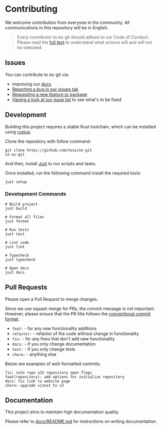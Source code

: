 # Contributing

We welcome contribution from everyone in the community. All communications in this repository will be in English.

> Every contributor to es-git should adhere to our Code of Conduct. Please read the [full text](./CODE_OF_CONDUCT.md) to
> understand what actions will and will not be tolerated.

## Issues

You can contribute to es-git via:

- Improving our [docs](https://es-git.slash.page)
- [Reporting a bug in our issues tab](https://github.com/toss/es-git/issues/new/choose)
- [Requesting a new feature or package](https://github.com/toss/es-git/issues/new/choose)
- [Having a look at our issue list](https://github.com/toss/es-git/issues) to see what's to be fixed

## Development

Building this project requires a stable Rust toolchain, which can be installed
using [rustup](https://www.rust-lang.org/tools/install).

Clone the repository with follow command:

```shell
git clone https://github.com/toss/es-git
cd es-git
```

And then, install [Just](https://github.com/casey/just#packages) to run scripts and tasks.

Once installed, run the following command install the required tools:

```shell
just setup
```

### Development Commands

```shell
# Build project
just build

# Format all files
just format

# Run tests
just test

# Lint code
just lint

# Typecheck
just typecheck

# Open docs
just docs
```

## Pull Requests

Please open a Pull Request to merge changes.

Since we use squash merge for PRs, the commit message is not important. However, please ensure that the PR title follows
the [conventional commit format](https://www.conventionalcommits.org/en/v1.0.0-beta.2/).

- `feat:` - for any new functionality additions
- `refactor:` - refactor of the code without change in functionality
- `fix:` - for any fixes that don't add new functionality
- `docs:` - if you only change documentation
- `test:` - if you only change tests
- `chore:` - anything else

Below are examples of well-formatted commits:

```
fix: into repo u32 repository open flags
feat(repository): add options for initialize repository
docs: fix link to website page
chore: upgrade vitest to v3
```

## Documentation

This project aims to maintain high documentation quality.

Please refer to [docs/README.md](../docs/README.md) for instructions on writing documentation.

